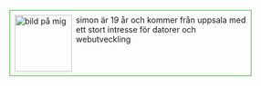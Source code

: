 <style>
.byline {
    border: 1px solid #34b233;
    padding: 1ex;
    clear: both;
    margin:
    width:800px;
    overflow: auto;
}

.byline img {
    float:left;
    margin-right: 1ex;
    width: 100px;
    height: 100px;
}
</style>

<figure class='byline'>
    <img src="img/img/bylineme.jpg" alt="bild på mig"/>
    <figcaption>
        simon är 19 år och kommer från uppsala med ett stort intresse för datorer och webutveckling<br>

   </figcaption>

</figure>
